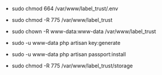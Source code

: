 - sudo chmod 664 /var/www/label_trust/.env
- sudo chmod -R 775 /var/www/label_trust

- sudo chown -R www-data:www-data /var/www/label_trust
- sudo -u www-data php artisan key:generate

- sudo -u www-data php artisan passport:install
- sudo chmod -R 775 /var/www/label_trust/storage